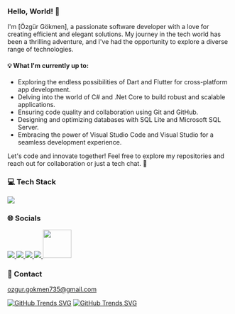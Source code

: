 ### Hello, World! 👋

I'm [Özgür Gökmen], a passionate software developer with a love for creating efficient and elegant solutions. My journey in the tech world has been a thrilling adventure, and I've had the opportunity to explore a diverse range of technologies.

#### 💡 What I'm currently up to:
- Exploring the endless possibilities of Dart and Flutter for cross-platform app development.
- Delving into the world of C# and .Net Core to build robust and scalable applications.
- Ensuring code quality and collaboration using Git and GitHub.
- Designing and optimizing databases with SQL Lite and Microsoft SQL Server.
- Embracing the power of Visual Studio Code and Visual Studio for a seamless development experience.

Let's code and innovate together! Feel free to explore my repositories and reach out for collaboration or just a tech chat. 🚀

### 💻 Tech Stack 
<img src="https://skillicons.dev/icons?i=dart,flutter,cs,dotnet,python,java,postman,vscode,visualstudio,git,github,sqlite">

### 🌐 Socials
<a href="https://www.instagram.com/o_gkmn/"> <img src="https://skillicons.dev/icons?i=instagram&theme=dark"> </a>
<a href="https://twitter.com/o_gkmn"> <img src="https://skillicons.dev/icons?i=twitter&theme=dark"> </a>
<a href="https://www.linkedin.com/in/ozgurgokmen"> <img src="https://skillicons.dev/icons?i=linkedin&theme=dark"> </a>
<a href="https://stackoverflow.com/users/13489994/%c3%96zg%c3%bcr"> <img src="https://skillicons.dev/icons?i=stackoverflow&theme=dark"> </a>
<a href="https://www.reddit.com/user/o_gkmn"> <img src="https://www.redditstatic.com/icon.png" width="64" height="64"> </a>

### 👤 Contact
ozgur.gokmen735@gmail.com


[![GitHub Trends SVG](https://api.githubtrends.io/user/svg/o-gkmn/langs?time_range=one_year&include_private=True&group=other&theme=ferns)](https://githubtrends.io)
[![GitHub Trends SVG](https://api.githubtrends.io/user/svg/o-gkmn/repos?time_range=one_year&group=other&theme=ferns)](https://githubtrends.io)
